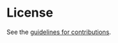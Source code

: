 # License

See the
[guidelines for contributions](https://github.com/ghedo/draft-ghedini-dprive-early-data/blob/master/CONTRIBUTING.md).
